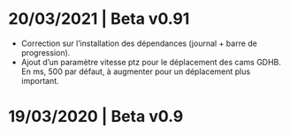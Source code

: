 # 20/03/2021 | Beta v0.91
* Correction sur l’installation des dépendances (journal + barre de progression).
* Ajout d’un paramètre vitesse ptz pour le déplacement des cams GDHB. En ms, 500 par défaut, à augmenter pour un déplacement plus important.

# 19/03/2020 | Beta v0.9
